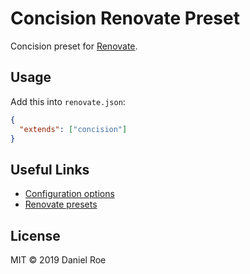 # Concision Renovate Preset

Concision preset for [Renovate](https://github.com/renovatebot/renovate).

## Usage

Add this into `renovate.json`:

```json
{
  "extends": ["concision"]
}
```

## Useful Links

- [Configuration options](https://renovatebot.com/docs/configuration-options)
- [Renovate presets](https://github.com/renovatebot/presets/tree/master/packages)

## License

MIT &copy; 2019 Daniel Roe
